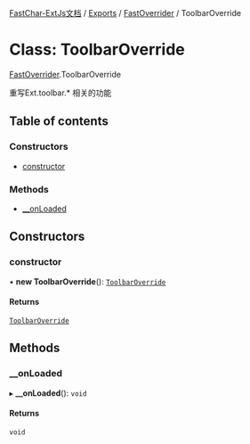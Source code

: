 [FastChar-ExtJs文档](../README.md) / [Exports](../modules.md) / [FastOverrider](../modules/FastOverrider.md) / ToolbarOverride

# Class: ToolbarOverride

[FastOverrider](../modules/FastOverrider.md).ToolbarOverride

重写Ext.toolbar.* 相关的功能

## Table of contents

### Constructors

- [constructor](FastOverrider.ToolbarOverride.md#constructor)

### Methods

- [\_\_onLoaded](FastOverrider.ToolbarOverride.md#__onloaded)

## Constructors

### constructor

• **new ToolbarOverride**(): [`ToolbarOverride`](FastOverrider.ToolbarOverride.md)

#### Returns

[`ToolbarOverride`](FastOverrider.ToolbarOverride.md)

## Methods

### \_\_onLoaded

▸ **__onLoaded**(): `void`

#### Returns

`void`
